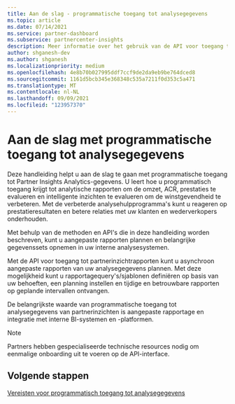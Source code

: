 ```yaml
---
title: Aan de slag - programmatische toegang tot analysegegevens
ms.topic: article
ms.date: 07/14/2021
ms.service: partner-dashboard
ms.subservice: partnercenter-insights
description: Meer informatie over het gebruik van de API voor toegang tot analysegegevens van partnerinzichten.
author: shganesh-dev
ms.author: shganesh
ms.localizationpriority: medium
ms.openlocfilehash: 4e8b70b027995ddf7ccf9de2da9eb9be764dced8
ms.sourcegitcommit: 1161d5bcb345e368348c535a7211f0d353c5a471
ms.translationtype: MT
ms.contentlocale: nl-NL
ms.lasthandoff: 09/09/2021
ms.locfileid: "123957370"
---
```

# <a name="get-started-with-programmatic-access-to-analytics-data"></a>Aan de slag met programmatische toegang tot analysegegevens

Deze handleiding helpt u aan de slag te gaan met programmatische toegang tot Partner Insights Analytics-gegevens. U leert hoe u programmatisch toegang krijgt tot analytische rapporten om de omzet, ACR, prestaties te evalueren en intelligente inzichten te evalueren om de winstgevendheid te verbeteren. Met de verbeterde analysehulpprogramma's kunt u reageren op prestatieresultaten en betere relaties met uw klanten en wederverkopers onderhouden.  

Met behulp van de methoden en API's die in deze handleiding worden beschreven, kunt u aangepaste rapporten plannen en belangrijke gegevenssets opnemen in uw interne analysesystemen.

Met de API voor toegang tot partnerinzichtrapporten kunt u asynchroon aangepaste rapporten van uw analysegegevens plannen. Met deze mogelijkheid kunt u rapportagequery's/sjablonen definiëren op basis van uw behoeften, een planning instellen en tijdige en betrouwbare rapporten op geplande intervallen ontvangen.

De belangrijkste waarde van programmatische toegang tot analysegegevens van partnerinzichten is aangepaste rapportage en integratie met interne BI-systemen en -platformen.

> [!NOTE]
> Partners hebben gespecialiseerde technische resources nodig om eenmalige onboarding uit te voeren op de API-interface.

## <a name="next-steps"></a>Volgende stappen

[Vereisten voor programmatisch toegang tot analysegegevens](insights-programmatic-prerequisites.md)